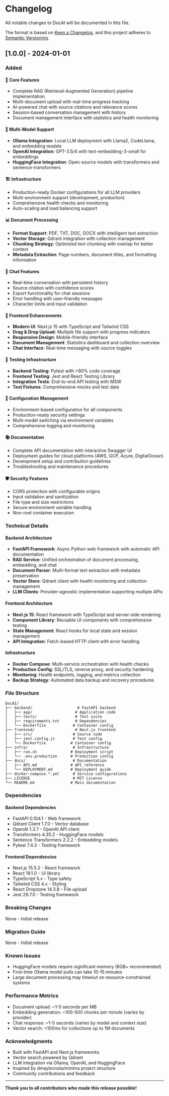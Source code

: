 # Changelog

All notable changes to DocAI will be documented in this file.

The format is based on [Keep a Changelog](https://keepachangelog.com/en/1.0.0/),
and this project adheres to [Semantic Versioning](https://semver.org/spec/v2.0.0.html).

## [1.0.0] - 2024-01-01

### Added

#### 🚀 Core Features
- Complete RAG (Retrieval-Augmented Generation) pipeline implementation
- Multi-document upload with real-time progress tracking
- AI-powered chat with source citations and relevance scores
- Session-based conversation management with history
- Document management interface with statistics and health monitoring

#### 🤖 Multi-Model Support
- **Ollama Integration**: Local LLM deployment with Llama2, CodeLlama, and embedding models
- **OpenAI Integration**: GPT-3.5/4 with text-embedding-3-small for embeddings
- **HuggingFace Integration**: Open-source models with transformers and sentence-transformers

#### 🏗️ Infrastructure
- Production-ready Docker configurations for all LLM providers
- Multi-environment support (development, production)
- Comprehensive health checks and monitoring
- Auto-scaling and load balancing support

#### 📊 Document Processing
- **Format Support**: PDF, TXT, DOC, DOCX with intelligent text extraction
- **Vector Storage**: Qdrant integration with collection management
- **Chunking Strategy**: Optimized text chunking with overlap for better context
- **Metadata Extraction**: Page numbers, document titles, and formatting information

#### 💬 Chat Features
- Real-time conversation with persistent history
- Source citation with confidence scores
- Export functionality for chat sessions
- Error handling with user-friendly messages
- Character limits and input validation

#### 🎨 Frontend Enhancements
- **Modern UI**: Next.js 15 with TypeScript and Tailwind CSS
- **Drag & Drop Upload**: Multiple file support with progress indicators
- **Responsive Design**: Mobile-friendly interface
- **Document Management**: Statistics dashboard and collection overview
- **Chat Interface**: Real-time messaging with source toggles

#### 🧪 Testing Infrastructure
- **Backend Testing**: Pytest with >90% code coverage
- **Frontend Testing**: Jest and React Testing Library
- **Integration Tests**: End-to-end API testing with MSW
- **Test Fixtures**: Comprehensive mocks and test data

#### 🔧 Configuration Management
- Environment-based configuration for all components
- Production-ready security settings
- Multi-model switching via environment variables
- Comprehensive logging and monitoring

#### 📚 Documentation
- Complete API documentation with interactive Swagger UI
- Deployment guides for cloud platforms (AWS, GCP, Azure, DigitalOcean)
- Development setup and contribution guidelines
- Troubleshooting and maintenance procedures

#### 🛡️ Security Features
- CORS protection with configurable origins
- Input validation and sanitization
- File type and size restrictions
- Secure environment variable handling
- Non-root container execution

### Technical Details

#### Backend Architecture
- **FastAPI Framework**: Async Python web framework with automatic API documentation
- **RAG Service**: Unified orchestration of document processing, embedding, and chat
- **Document Parser**: Multi-format text extraction with metadata preservation
- **Vector Store**: Qdrant client with health monitoring and collection management
- **LLM Clients**: Provider-agnostic implementation supporting multiple APIs

#### Frontend Architecture
- **Next.js 15**: React framework with TypeScript and server-side rendering
- **Component Library**: Reusable UI components with comprehensive testing
- **State Management**: React hooks for local state and session management
- **API Integration**: Fetch-based HTTP client with error handling

#### Infrastructure
- **Docker Compose**: Multi-service orchestration with health checks
- **Production Config**: SSL/TLS, reverse proxy, and security hardening
- **Monitoring**: Health endpoints, logging, and metrics collection
- **Backup Strategy**: Automated data backup and recovery procedures

### File Structure

```
DocAI/
├── backend/                    # FastAPI backend
│   ├── app/                   # Application code
│   ├── tests/                 # Test suite
│   ├── requirements.txt       # Dependencies
│   └── Dockerfile            # Container config
├── frontend/                  # Next.js frontend
│   ├── src/                  # Source code
│   ├── jest.config.js        # Test config
│   └── Dockerfile           # Container config
├── infra/                    # Infrastructure
│   ├── run.sh               # Deployment script
│   └── .env.production      # Production config
├── docs/                     # Documentation
│   ├── API.md               # API reference
│   └── DEPLOYMENT.md        # Deployment guide
├── docker-compose.*.yml      # Service configurations
├── LICENSE                   # MIT License
└── README.md                # Main documentation
```

### Dependencies

#### Backend Dependencies
- FastAPI 0.104.1 - Web framework
- Qdrant Client 1.7.0 - Vector database
- OpenAI 1.3.7 - OpenAI API client
- Transformers 4.35.2 - HuggingFace models
- Sentence Transformers 2.2.2 - Embedding models
- Pytest 7.4.3 - Testing framework

#### Frontend Dependencies
- Next.js 15.5.2 - React framework
- React 19.1.0 - UI library
- TypeScript 5.x - Type safety
- Tailwind CSS 4.x - Styling
- React Dropzone 14.3.8 - File upload
- Jest 29.7.0 - Testing framework

### Breaking Changes
None - Initial release

### Migration Guide
None - Initial release

### Known Issues
- HuggingFace models require significant memory (8GB+ recommended)
- First-time Ollama model pulls can take 10-15 minutes
- Large document processing may timeout on resource-constrained systems

### Performance Metrics
- Document upload: ~1-5 seconds per MB
- Embedding generation: ~100-500 chunks per minute (varies by provider)
- Chat response: ~1-5 seconds (varies by model and context size)
- Vector search: <100ms for collections up to 1M documents

### Acknowledgments
- Built with FastAPI and Next.js frameworks
- Vector search powered by Qdrant
- LLM integration via Ollama, OpenAI, and HuggingFace
- Inspired by dmayboroda/minima project structure
- Community contributions and feedback

---

**Thank you to all contributors who made this release possible!**